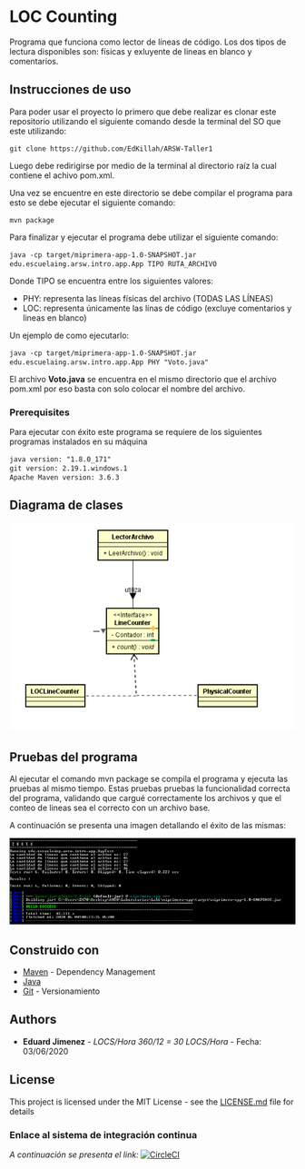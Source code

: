 # LOC Counting

Programa que funciona como lector de líneas de código. Los dos tipos de lectura disponibles son: físicas y exluyente de lineas en blanco y comentarios.

## Instrucciones de uso

Para poder usar el proyecto lo primero que debe realizar es clonar este repositorio utilizando el siguiente comando desde la terminal del SO que este utilizando:

```
git clone https://github.com/EdKillah/ARSW-Taller1
```
Luego debe redirigirse por medio de la terminal al directorio raíz la cual contiene el achivo pom.xml.

Una vez se encuentre en este directorio se debe compilar el programa para esto se debe ejecutar el siguiente comando:

```
mvn package
```

Para finalizar y ejecutar el programa debe utilizar el siguiente comando:

```
java -cp target/miprimera-app-1.0-SNAPSHOT.jar edu.escuelaing.arsw.intro.app.App TIPO RUTA_ARCHIVO
```

Donde TIPO se encuentra entre los siguientes valores:
* PHY: representa las líneas físicas del archivo (TODAS LAS LÍNEAS)
* LOC: representa únicamente las línas de código (excluye comentarios y lineas en blanco)

Un ejemplo de como ejecutarlo: 

```
java -cp target/miprimera-app-1.0-SNAPSHOT.jar edu.escuelaing.arsw.intro.app.App PHY "Voto.java"
```

El archivo __Voto.java__ se encuentra en el mismo directorio que el archivo pom.xml por eso basta con solo colocar el nombre del archivo.


### Prerequisites

Para ejecutar con éxito este programa se requiere de los siguientes programas instalados en su máquina

```
java version: "1.8.0_171"
git version: 2.19.1.windows.1
Apache Maven version: 3.6.3
```

## Diagrama de clases

![](resources/diagrama.PNG)




## Pruebas del programa

Al ejecutar el comando mvn package  se compila el programa y ejecuta las pruebas al mismo tiempo.
Estas pruebas pruebas la funcionalidad correcta del programa, validando que cargué correctamente los archivos y que el conteo de lineas sea el correcto con un archivo base.

A continuación se presenta una imagen detallando el éxito de las mismas:

![](resources/pruebas.PNG)



## Construido con


* [Maven](https://maven.apache.org/) - Dependency Management
* [Java](https://www.java.com/es/download/)
* [Git](https://github.com/) - Versionamiento



## Authors

* **Eduard Jimenez** - *LOCS/Hora  360/12 = 30 LOCS/Hora* - Fecha: 03/06/2020



## License

This project is licensed under the MIT License - see the [LICENSE.md](LICENSE.md) file for details


### Enlace al sistema de integración continua

_A continuación se presenta el link:_
[![CircleCI](https://circleci.com/gh/EdKillah/ARSW-Taller1.svg?style=svg)](https://circleci.com/gh/EdKillah/ARSW-Taller1)